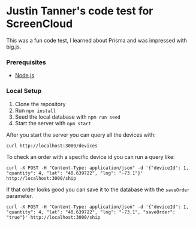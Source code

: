 # Justin Tanner's code test for ScreenCloud

This was a fun code test, I learned about Prisma and was impressed with big.js.

### Prerequisites

* [Node.js](https://nodejs.org/en/)

### Local Setup

1. Clone the repository
2. Run `npm install`
3. Seed the local database with `npm run seed`
4. Start the server with `npm start`

After you start the server you can query all the devices with:

```
curl http://localhost:3000/devices
```

To check an order with a specific device id you can run a query like:

```
curl -X POST -H "Content-Type: application/json" -d '{"deviceId": 1, "quantity": 4, "lat": "40.639722", "lng": "-73.1"}' http://localhost:3000/ship
```

If that order looks good you can save it to the database with the `saveOrder` parameter.

```
curl -X POST -H "Content-Type: application/json" -d '{"deviceId": 1, "quantity": 4, "lat": "40.639722", "lng": "-73.1", "saveOrder": "true"}' http://localhost:3000/ship
```
